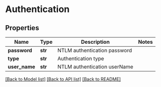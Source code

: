 # Authentication

## Properties
Name | Type | Description | Notes
------------ | ------------- | ------------- | -------------
**password** | **str** | NTLM authentication password | 
**type** | **str** | Authentication type | 
**user_name** | **str** | NTLM  authentication userName | 

[[Back to Model list]](../README.md#documentation-for-models) [[Back to API list]](../README.md#documentation-for-api-endpoints) [[Back to README]](../README.md)

